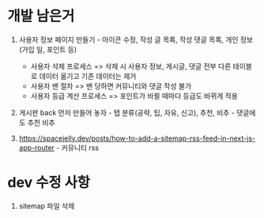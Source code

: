 # 개발 남은거

1. 사용자 정보 페이지 만들기 - 아이콘 수정, 작성 글 목록, 작성 댓글 목록, 개인 정보(가입 일, 포인트 등)

   - 사용자 삭제 프로세스 => 삭제 시 사용자 정보, 게시글, 댓글 전부 다른 테이블로 데이터 옮기고 기존 데이터는 제거
   - 사용자 밴 절차 => 밴 당하면 커뮤니티와 댓글 작성 불가
   - 사용자 등급 계산 프로세스 => 포인트가 바뀔 때마다 등급도 바뀌게 적용

2. 게시판 back 먼저 만들어 놓자 - 탭 분류(공략, 팁, 자유, 신고), 추천, 비추 - 댓글에도 추천 비추
3. https://spacejelly.dev/posts/how-to-add-a-sitemap-rss-feed-in-next-js-app-router - 커뮤니티 rss

# dev 수정 사항

1. sitemap 파일 삭제
